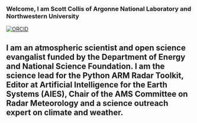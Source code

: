 ### Welcome, I am Scott Collis of Argonne National Laboratory and Northwestern University
<!--
**scollis/scollis** is a ✨ _special_ ✨ repository because its `README.md` (this file) appears on your GitHub profile.

Here are some ideas to get you started:

- 🔭 I’m currently working on ...
- 🌱 I’m currently learning ...
- 👯 I’m looking to collaborate on ...
- 🤔 I’m looking for help with ...
- 💬 Ask me about ...
- 📫 How to reach me: ...
- 😄 Pronouns: ...
- ⚡ Fun fact: ...
-->
[![ORCID](https://img.shields.io/static/v1?label=ORCID&message=0000-0002-2303-687X&color=green&style=flat-square&logo=orcid)](https://orcid.org/0000-0002-2303-687X)
## I am an atmospheric scientist and open science evangalist funded by the Department of Energy and National Science Foundation. I am the science lead for the Python ARM Radar Toolkit, Editor at Artificial Intelligence for the Earth Systems (AIES), Chair of the AMS Committee on Radar Meteorology and a science outreach expert on climate and weather. 
